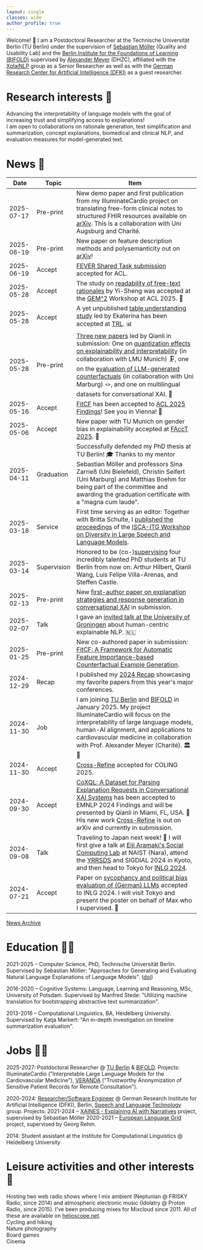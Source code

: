 ```yaml
---
layout: single
classes: wide
author_profile: true
---
```


Welcome! 👋 I am a Postdoctoral Researcher at the Technische Universität Berlin (TU Berlin)
under the supervision of [Sebastian Möller](https://www.qu.tu-berlin.de/menue/team/professur/parameter/en/) (Quality and Usability Lab) and the [Berlin Institute for the Foundations of Learning (BIFOLD)](https://www.bifold.berlin/) supervised by [Alexander Meyer]() (DHZC),
affiliated with the [XplaiNLP](https://xplainlp.github.io/authors/nils-feldhus/) group as a Senior Researcher
as well as with the [German Research Center for Artificial Intelligence (DFKI)](https://www.dfki.de/en/web/research/research-departments/speech-and-language-technology) as a guest researcher.

# Research interests 👀
Advancing the interpretability of language models with the goal of increasing trust and simplifying access to explanations!  
I am open to collaborations on rationale generation, text simplification and summarization, concept explanations, biomedical and clinical NLP, and evaluation measures for model-generated text.  

# News 🤩
Date | Topic | Item
--- | --- | ---
2025-07-17 | Pre-print | New demo paper and first publication from my IlluminateCardio project on translating free-form clinical notes to structured FHIR resources available on [arXiv](https://arxiv.org/abs/2507.12261). This is a collaboration with Uni Augsburg and Charité. 
2025-06-19 | Pre-print | New paper on feature description methods and polysemanticity out on [arXiv](https://arxiv.org/abs/2506.15538)! 
2025-06-19 | Accept | [FEVER Shared Task submission](./publications/index.md#2025) accepted for ACL.  
2025-05-28 | Accept | The study on [readability of free-text rationales](https://arxiv.org/abs/2407.01384) by Yi-Sheng was accepted at the [GEM^2](https://gem-benchmark.com/workshop) Workshop at ACL 2025. 🧐 
2025-05-28 | Accept | A yet unpublished [table understanding study](./publications/index.md#2025) led by Ekaterina has been accepted at [TRL](https://table-representation-learning.github.io/ACL2025/). 📊  
2025-05-28 | Pre-print | [Three new papers](./publications/index.md#2025) led by Qianli in submission: One on [quantization effects on explainability and interpretability](https://arxiv.org/abs/2505.13963) (in collaboration with LMU Munich) 🗜, one on the [evaluation of LLM-generated counterfactuals](https://arxiv.org/abs/2505.13972) (in collaboration with Uni Marburg) 🪢, and one on multilingual datasets for conversational XAI. 🧭  
2025-05-16 | Accept | [FitCF](https://arxiv.org/abs/2501.00777) has been accepted to [ACL 2025 Findings](https://2025.aclweb.org)! See you in Vienna! 🎡  
2025-05-06 | Accept | New paper with TU Munich on gender bias in explainability accepted at [FAccT 2025](https://programs.sigchi.org/facct/2025/program/content/201842). 🦉  
2025-04-11 | Graduation | Successfully defended my PhD thesis at TU Berlin! 🎓 Thanks to my mentor Sebastian Möller and professors Sina Zarrieß (Uni Bielefeld), Christin Seifert (Uni Marburg) and Matthias Boehm for being part of the committee and awarding the graduation certificate with a "magna cum laude".  
2025-03-18 | Service | First time serving as an editor: Together with Britta Schulte, I [published the proceedings](./publications/index.md#2025) of the [ISCA-ITG Workshop on Diversity in Large Speech and Language Models](https://arxiv.org/abs/2503.10298).  
2025-03-14 | Supervision | Honored to be (co-)[supervising](./supervision/index.md) four incredibly talented PhD students at TU Berlin from now on: Arthur Hilbert, Qianli Wang, Luis Felipe Villa-Arenas, and Steffen Castle.  
2025-02-13 | Pre-print | New [first-author paper on explanation strategies and response generation in conversational XAI](./publications/index.md#2025) in submission.  
2025-02-07 | Talk | I gave an [invited talk at the University of Groningen](./talks/index.md) about human-centric explainable NLP. 🇳🇱  
2025-01-25 | Pre-print | New co-authored paper in submission: [FitCF: A Framework for Automatic Feature Importance-based Counterfactual Example Generation](./publications/index.md#2025).  
2024-12-29 | Recap | I published my [2024 Recap](./recommended/2024.md) showcasing my favorite papers from this year's major conferences.  
2024-11-30 | Job | I am joining [TU Berlin](https://www.tu.berlin/en/qu/ueber-uns/team-personen/senior-researchers/nils-feldhus) and [BIFOLD](https://www.bifold.berlin/) in January 2025. My project IlluminateCardio will focus on the interpretability of large language models, human-AI alignment, and applications to cardiovascular medicine in collaboration with Prof. Alexander Meyer (Charité). 🏛️🏥  
2024-11-30 | Accept | [Cross-Refine](./publications/index.md#2025) accepted for COLING 2025.  
2024-09-30 | Accept | [CoXQL: A Dataset for Parsing Explanation Requests in Conversational XAI Systems](./publications/index.md#2024) has been accepted to EMNLP 2024 Findings and will be presented by Qianli in Miami, FL, USA. 🗽 His new work [Cross-Refine](./publications/index.md#2024) is out on arXiv and currently in submission.  
2024-09-08 | Talk | Traveling to Japan next week! 🗾 I will first give a talk at [Eiji Aramaki's Social Computing Lab](https://luululu.com/en/) at NAIST (Nara), attend the [YRRSDS](https://sites.google.com/view/yrrsds2024/program) and SIGDIAL 2024 in Kyoto, and then head to Tokyo for [INLG 2024](https://inlg2024.github.io/program.html).  
2024-07-21 | Accept | Paper on [sycophancy and political bias evaluation of (German) LLMs](./publications/index.md#2024) accepted to INLG 2024. I will visit Tokyo and present the poster on behalf of Max who I supervised. 🗼

[News Archive](old_news.md)



# Education 👨‍🎓
2021-2025 – Computer Science, PhD, Technische Universität Berlin. Supervised by Sebastian Möller: "Approaches for Generating and Evaluating Natural Language Explanations of Language Models". ([doi](https://doi.org/10.14279/depositonce-23821))  

2016-2020 – Cognitive Systems: Language, Learning and Reasoning, MSc, University of Potsdam. Supervised by Manfred Stede: "Utilizing machine translation for bootstrapping abstractive text summarization".  

2013-2016 – Computational Linguistics, BA, Heidelberg University. Supervised by Katja Markert: "An in-depth investigation on timeline summarization evaluation".  

# Jobs 👨‍💼
2025-2027: Postdoctoral Researcher @ [TU Berlin](https://www.tu.berlin/en/qu/ueber-uns/team-personen/senior-researchers/nils-feldhus) & [BIFOLD](https://www.bifold.berlin/). Projects: IlluminateCardio ("Interpretable Large Language Models for the Cardiovascular Medicine"), [VERANDA](https://www.tu.berlin/qu/forschung/laufende-vergangene-projekte/laufende-projekte/veranda) ("Trustworthy Anonymization of Sensitive Patient Records for Remote Consultation").  

2020-2024: [Researcher/Software Engineer](https://www.dfki.de/en/web/about-us/employee/person/nife02) @ German Research Institute for Artificial Intelligence (DFKI), Berlin, [Speech and Language Technology](https://www.dfki.de/en/web/research/research-departments/speech-and-language-technology/) group. Projects: 2021-2024 – [XAINES - Explaining AI with Narratives](https://www.dfki.de/en/web/research/projects-and-publications/projects-overview/project/xaines) project, supervised by Sebastian Möller 2020-2021 – [European Language Grid](https://live.european-language-grid.eu/) project, supervised by Georg Rehm.  

2014: Student assistant at the Institute for Computational Linguistics @ Heidelberg University  



# Leisure activities and other interests 🎵
Hosting two web radio shows where I mix ambient (Neptunian @ FRISKY Radio, since 2014) and atmospheric electronic music (Idolatry @ Proton Radio, since 2015). I've been producing mixes for Mixcloud since 2011. All of these are available on [helioscope.net](https://helioscope.net/).  
Cycling and hiking  
Nature photography  
Board games  
Cinema  
